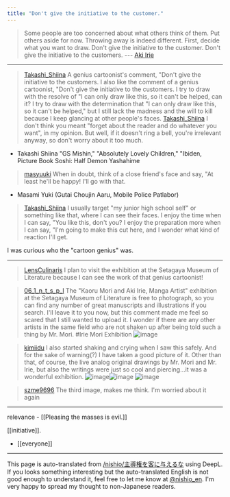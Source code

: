 ```yaml
---
title: "Don't give the initiative to the customer."
---
```


> Some people are too concerned about what others think of them. Put others aside for now.
> Throwing away is indeed different. First, decide what you want to draw.
> Don't give the initiative to the customer. Don't give the initiative to the customers. --- [Aki Irie](https://ja.wikipedia.org/wiki/%E5%85%A5%E6%B1%9F%E4%BA%9C%E5%AD%A3)

---

> [Takashi_Shiina](https://x.com/Takashi_Shiina/status/1857731342102049188) A genius cartoonist's comment, "Don't give the initiative to the customers. I also like the comment of a genius cartoonist, "Don't give the initiative to the customers. I try to draw with the resolve of "I can only draw like this, so it can't be helped, can it? I try to draw with the determination that "I can only draw like this, so it can't be helped," but I still lack the madness and the will to kill because I keep glancing at other people's faces.
> [Takashi_Shiina](https://x.com/Takashi_Shiina/status/1857826052619513912) I don't think you meant "forget about the reader and do whatever you want", in my opinion. But well, if it doesn't ring a bell, you're irrelevant anyway, so don't worry about it too much.
- Takashi Shiina "GS Mishin," "Absolutely Lovely Children," "Ibiden, Picture Book Soshi: Half Demon Yashahime
> [masyuuki](https://x.com/masyuuki/status/1857846369215721880) When in doubt, think of a close friend's face and say, "At least he'll be happy! I'll go with that.
- Masami Yuki (Gutai Choujin Aaru, Mobile Police Patlabor)
> [Takashi_Shiina](https://x.com/Takashi_Shiina/status/1857968888438468615) I usually target "my junior high school self" or something like that, where I can see their faces. I enjoy the time when I can say, "You like this, don't you? I enjoy the preparation more when I can say, "I'm going to make this cut here, and I wonder what kind of reaction I'll get.

I was curious who the "cartoon genius" was.

---

> [LensCulinaris](https://x.com/LensCulinaris/status/1857741315251003778) I plan to visit the exhibition at the Setagaya Museum of Literature because I can see the work of that genius cartoonist!

> [06_1_n_t_s_p_l](https://x.com/06_1_n_t_s_p_l/status/1857374721530331354) The "Kaoru Mori and Aki Irie, Manga Artist" exhibition at the Setagaya Museum of Literature is free to photograph, so you can find any number of great manuscripts and illustrations if you search. I'll leave it to you now, but this comment made me feel so scared that I still wanted to upload it. I wonder if there are any other artists in the same field who are not shaken up after being told such a thing by Mr. Mori. #Irie Mori Exhibition
>  ![image](https://gyazo.com/587deb572f8e1a85c8f75b9d01bd5e3d/thumb/1000)

> [kimiidu](https://x.com/kimiidu/status/1857697678840442929) I also started shaking and crying when I saw this safely. And for the sake of warning(?) I have taken a good picture of it.
>  Other than that, of course, the live analog original drawings by Mr. Mori and Mr. Irie, but also the writings were just so cool and piercing...it was a wonderful exhibition.
>  ![image](https://gyazo.com/2635e7f5595de380b81c2df71a393ef4/thumb/1000)![image](https://gyazo.com/9c8dcfd3d0104969c9b51602ff78a77c/thumb/1000)
> ![image](https://gyazo.com/8473fd6929d338d8dce648dc1a5390a2/thumb/1000)

> [szme9696](https://x.com/szme9696/status/1857880049258737869) The third image, makes me think.
>  I'm worried about it again

---
relevance
    - [[Pleasing the masses is evil.]]

[[initiative]].
- [[everyone]]



---
This page is auto-translated from [/nishio/主導権を客に与えるな](https://scrapbox.io/nishio/主導権を客に与えるな) using DeepL. If you looks something interesting but the auto-translated English is not good enough to understand it, feel free to let me know at [@nishio_en](https://twitter.com/nishio_en). I'm very happy to spread my thought to non-Japanese readers.